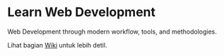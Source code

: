 # Learn Web Development

Web Development through modern workflow, tools, and methodologies.

Lihat bagian [Wiki](https://github.com/rkukuh/learn-web-development/wiki) untuk lebih detil.
